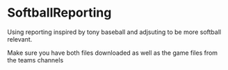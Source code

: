 # SoftballReporting

Using reporting inspired by tony baseball and adjsuting to be more softball relevant. 

Make sure you have both files downloaded as well as the game files from the teams channels
